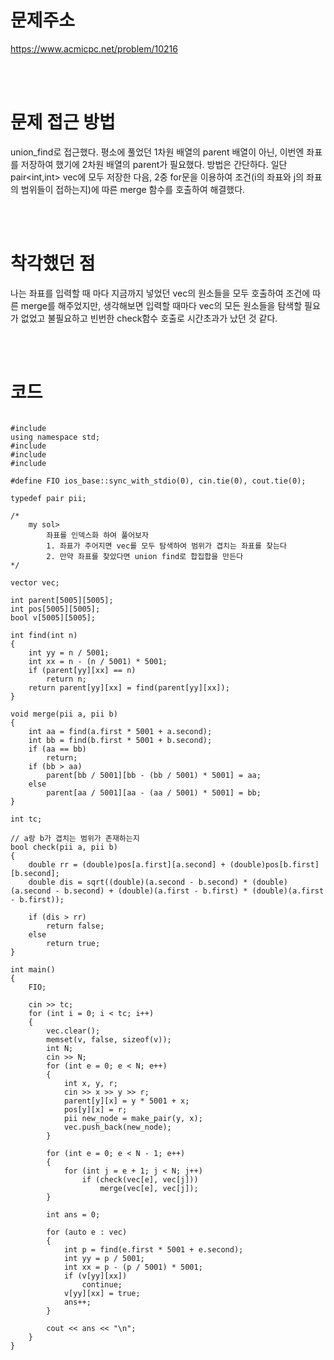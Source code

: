# 문제주소
https://www.acmicpc.net/problem/10216


<br><br>
# 문제 접근 방법
union_find로 접근했다. 평소에 풀었던 1차원 배열의 parent 배열이 아닌, 이번엔 좌표를 저장하여 했기에 2차원 배열의 parent가 필요했다.
방법은 간단하다. 일단 pair<int,int> vec에 모두 저장한 다음, 2중 for문을 이용하여 조건(i의 좌표와 j의 좌표의 범위들이 접하는지)에 따른 merge 함수를 호출하여 해결했다.

<br><br>
# 착각했던 점
<p>
나는 좌표를 입력할 때 마다 지금까지 넣었던 vec의 원소들을 모두 호출하여 조건에 따른 merge를 해주었지만,
생각해보면 입력할 때마다 vec의 모든 원소들을 탐색할 필요가 없었고 불필요하고 빈번한 check함수 호출로 시간초과가 났던 것 같다.
</p>
<br><br>


# 코드
<pre>
<code>
#include <iostream>
using namespace std;
#include <vector>
#include <cmath>
#include <string.h>

#define FIO ios_base::sync_with_stdio(0), cin.tie(0), cout.tie(0);

typedef pair<int, int> pii;

/*
    my sol>
        좌표를 인덱스화 하여 풀어보자
        1. 좌표가 주어지면 vec를 모두 탐색하여 범위가 겹치는 좌표를 찾는다
        2. 만약 좌표를 찾았다면 union find로 합집합을 만든다
*/

vector<pii> vec;

int parent[5005][5005];
int pos[5005][5005];
bool v[5005][5005];

int find(int n)
{
    int yy = n / 5001;
    int xx = n - (n / 5001) * 5001;
    if (parent[yy][xx] == n)
        return n;
    return parent[yy][xx] = find(parent[yy][xx]);
}

void merge(pii a, pii b)
{
    int aa = find(a.first * 5001 + a.second);
    int bb = find(b.first * 5001 + b.second);
    if (aa == bb)
        return;
    if (bb > aa)
        parent[bb / 5001][bb - (bb / 5001) * 5001] = aa;
    else
        parent[aa / 5001][aa - (aa / 5001) * 5001] = bb;
}

int tc;

// a랑 b가 겹치는 범위가 존재하는지
bool check(pii a, pii b)
{
    double rr = (double)pos[a.first][a.second] + (double)pos[b.first][b.second];
    double dis = sqrt((double)(a.second - b.second) * (double)(a.second - b.second) + (double)(a.first - b.first) * (double)(a.first - b.first));

    if (dis > rr)
        return false;
    else
        return true;
}

int main()
{
    FIO;

    cin >> tc;
    for (int i = 0; i < tc; i++)
    {
        vec.clear();
        memset(v, false, sizeof(v));
        int N;
        cin >> N;
        for (int e = 0; e < N; e++)
        {
            int x, y, r;
            cin >> x >> y >> r;
            parent[y][x] = y * 5001 + x;
            pos[y][x] = r;
            pii new_node = make_pair(y, x);
            vec.push_back(new_node);
        }

        for (int e = 0; e < N - 1; e++)
        {
            for (int j = e + 1; j < N; j++)
                if (check(vec[e], vec[j]))
                    merge(vec[e], vec[j]);
        }

        int ans = 0;

        for (auto e : vec)
        {
            int p = find(e.first * 5001 + e.second);
            int yy = p / 5001;
            int xx = p - (p / 5001) * 5001;
            if (v[yy][xx])
                continue;
            v[yy][xx] = true;
            ans++;
        }

        cout << ans << "\n";
    }
}
</code>
</pre>

<br><br>
<p>

</p>
